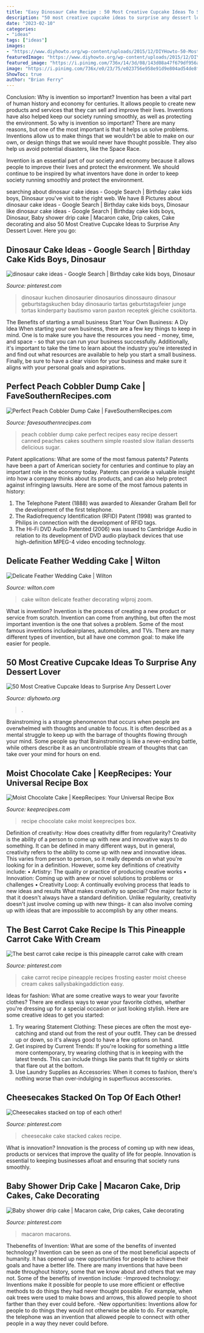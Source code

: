```yaml
---
title: "Easy Dinosaur Cake Recipe : 50 Most Creative Cupcake Ideas To Surprise Any Dessert Lover"
description: "50 most creative cupcake ideas to surprise any dessert lover"
date: "2023-02-10"
categories:
- "ideas"
tags: ["ideas"]
images:
- "https://www.diyhowto.org/wp-content/uploads/2015/12/DIYHowto-50-Most-Creative-Cupcake-Ideas-to-Surprise-Any-Dessert-Lover48-600x800.jpg"
featuredImage: "https://www.diyhowto.org/wp-content/uploads/2015/12/DIYHowto-50-Most-Creative-Cupcake-Ideas-to-Surprise-Any-Dessert-Lover48-600x800.jpg"
featured_image: "https://i.pinimg.com/736x/14/3d/08/143d08a47f679df956ad27cb50a9f800--cheesecake-cake-wedding-reception.jpg"
image: "https://i.pinimg.com/736x/e0/23/75/e023756e958e91d9e804ad54de8f37f4.jpg"
ShowToc: true
author: "Brian Ferry"
---
```



Conclusion: Why is invention so important?
Invention has been a vital part of human history and economy for centuries. It allows people to create new products and services that they can sell and improve their lives. Inventions have also helped keep our society running smoothly, as well as protecting the environment.
So why is invention so important? There are many reasons, but one of the most important is that it helps us solve problems. Inventions allow us to make things that we wouldn’t be able to make on our own, or design things that we would never have thought possible. They also help us avoid potential disasters, like the Space Race.

 Invention is an essential part of our society and economy because it allows people to improve their lives and protect the environment. We should continue to be inspired by what inventors have done in order to keep society running smoothly and protect the environment.

	

		
searching about dinosaur cake ideas - Google Search | Birthday cake kids boys, Dinosaur you've visit to the right web. We have 8 Pictures about dinosaur cake ideas - Google Search | Birthday cake kids boys, Dinosaur like dinosaur cake ideas - Google Search | Birthday cake kids boys, Dinosaur, Baby shower drip cake | Macaron cake, Drip cakes, Cake decorating and also 50 Most Creative Cupcake Ideas to Surprise Any Dessert Lover. Here you go:
		
    
## Dinosaur Cake Ideas - Google Search | Birthday Cake Kids Boys, Dinosaur

<img loading=lazy src="https://i.pinimg.com/736x/45/df/14/45df149e7af34e704c8071b5bfd0218d.jpg" onerror="this.onerror=null;this.src='https://tse1.mm.bing.net/th?id=OIP.P3SG0Nlg7NtYofFgYLSsEgHaJ3&amp;pid=15.1';" alt="dinosaur cake ideas - Google Search | Birthday cake kids boys, Dinosaur">

_Source: pinterest.com_

>dinosaur kuchen dinosaurier dinosaurios dinossauro dinasour geburtstagskuchen bday dinosaurio tartas geburtstagsfeier junge tortas kinderparty bautismo varon paxton receptek gleiche csokitorta. 

	

The Benefits of starting a small business
Start Your Own Business: A Diy Idea 
When starting your own business, there are a few key things to keep in mind. One is to make sure you have the resources you need - money, time, and space - so that you can run your business successfully. Additionally, it's important to take the time to learn about the industry you're interested in and find out what resources are available to help you start a small business. Finally, be sure to have a clear vision for your business and make sure it aligns with your personal goals and aspirations.

    
## Perfect Peach Cobbler Dump Cake | FaveSouthernRecipes.com

<img loading=lazy src="https://d2droglu4qf8st.cloudfront.net/2015/06/221895/Perfect-Peach-Cobbler-Dump-Cake-IR_Large600_ID-1012633.jpg?v=1012633" onerror="this.onerror=null;this.src='https://tse1.mm.bing.net/th?id=OIP.-lOPPLXevNIwZjYrbjGI9wHaLH&amp;pid=15.1';" alt="Perfect Peach Cobbler Dump Cake | FaveSouthernRecipes.com">

_Source: favesouthernrecipes.com_

>peach cobbler dump cake perfect recipes easy recipe dessert canned peaches cakes southern simple roasted slow italian desserts delicious sugar. 

	

Patent applications: What are some of the most famous patents?
Patents have been a part of American society for centuries and continue to play an important role in the economy today. Patents can provide a valuable insight into how a company thinks about its products, and can also help protect against infringing lawsuits. Here are some of the most famous patents in history: 
1. The Telephone Patent (1888) was awarded to Alexander Graham Bell for the development of the first telephone. 
2. The Radiofrequency Identification (RFID) Patent (1998) was granted to Philips in connection with the development of RFID tags. 
3. The Hi-Fi DVD Audio Patented (2006) was issued to Cambridge Audio in relation to its development of DVD audio playback devices that use high-definition MPEG-4 video encoding technology. 

    
## Delicate Feather Wedding Cake | Wilton

<img loading=lazy src="https://www.wilton.com/dw/image/v2/AAWA_PRD/on/demandware.static/-/Sites-wilton-project-master/default/dw630bc602/images/project/WLPROJ-7631/ReCa1302313b.jpg?sw=1440&amp;sh=750&amp;sm=fit" onerror="this.onerror=null;this.src='https://tse1.mm.bing.net/th?id=OIP.C2l_ymOnHGn1--hldaLpHgHaHa&amp;pid=15.1';" alt="Delicate Feather Wedding Cake | Wilton">

_Source: wilton.com_

>cake wilton delicate feather decorating wlproj zoom. 

	

What is invention?
Invention is the process of creating a new product or service from scratch. Invention can come from anything, but often the most important invention is the one that solves a problem. Some of the most famous inventions includeairplanes, automobiles, and TVs. There are many different types of invention, but all have one common goal: to make life easier for people.

    
## 50 Most Creative Cupcake Ideas To Surprise Any Dessert Lover

<img loading=lazy src="https://www.diyhowto.org/wp-content/uploads/2015/12/DIYHowto-50-Most-Creative-Cupcake-Ideas-to-Surprise-Any-Dessert-Lover48-600x800.jpg" onerror="this.onerror=null;this.src='https://tse4.mm.bing.net/th?id=OIP.j2hoNY_ozZss-fJow7_WPwHaJ4&amp;pid=15.1';" alt="50 Most Creative Cupcake Ideas to Surprise Any Dessert Lover">

_Source: diyhowto.org_

>. 

	

Brainstroming is a strange phenomenon that occurs when people are overwhelmed with thoughts and unable to focus. It is often described as a mental struggle to keep up with the barrage of thoughts flowing through your mind. Some people say that Brainstroming is like a never-ending battle, while others describe it as an uncontrollable stream of thoughts that can take over your mind for hours on end.

    
## Moist Chocolate Cake | KeepRecipes: Your Universal Recipe Box

<img loading=lazy src="https://keeprecipes.com/sites/keeprecipes/files/dsc_0033_0.jpg" onerror="this.onerror=null;this.src='https://tse2.mm.bing.net/th?id=OIP.Z5Lz_sSimUMlRXJ_80PlQAHaE8&amp;pid=15.1';" alt="Moist Chocolate Cake | KeepRecipes: Your Universal Recipe Box">

_Source: keeprecipes.com_

>recipe chocolate cake moist keeprecipes box. 

	

Definition of creativity: How does creativity differ from regularity?
Creativity is the ability of a person to come up with new and innovative ways to do something. It can be defined in many different ways, but in general, creativity refers to the ability to come up with new and innovative ideas. This varies from person to person, so it really depends on what you're looking for in a definition. However, some key definitions of creativity include: • Artistry: The quality or practice of producing creative works • Innovation: Coming up with anew or novel solutions to problems or challenges • Creativity Loop: A continually evolving process that leads to new ideas and results 
What makes creativity so special? One major factor is that it doesn't always have a standard definition. Unlike regularity, creativity doesn't just involve coming up with new things- it can also involve coming up with ideas that are impossible to accomplish by any other means.

    
## The Best Carrot Cake Recipe Is This Pineapple Carrot Cake With Cream

<img loading=lazy src="https://i.pinimg.com/736x/38/eb/6a/38eb6af7686ad34920b5db04d213f8f9.jpg" onerror="this.onerror=null;this.src='https://tse4.mm.bing.net/th?id=OIP.N8xzLNvgugPsGqvi2xJcqAHaO0&amp;pid=15.1';" alt="The best carrot cake recipe is this pineapple carrot cake with cream">

_Source: pinterest.com_

>cake carrot recipe pineapple recipes frosting easter moist cheese cream cakes sallysbakingaddiction easy. 

	

Ideas for fashion: What are some creative ways to wear your favorite clothes?
There are endless ways to wear your favorite clothes, whether you're dressing up for a special occasion or just looking stylish. Here are some creative ideas to get you started: 
1. Try wearing Statement Clothing: These pieces are often the most eye-catching and stand out from the rest of your outfit. They can be dressed up or down, so it's always good to have a few options on hand. 
2. Get inspired by Current Trends: If you're looking for something a little more contemporary, try wearing clothing that is in keeping with the latest trends. This can include things like pants that fit tightly or skirts that flare out at the bottom. 
3. Use Laundry Supplies as Accessories: When it comes to fashion, there's nothing worse than over-indulging in superfluous accessories.

    
## Cheesecakes Stacked On Top Of Each Other!

<img loading=lazy src="https://i.pinimg.com/736x/14/3d/08/143d08a47f679df956ad27cb50a9f800--cheesecake-cake-wedding-reception.jpg" onerror="this.onerror=null;this.src='https://tse2.mm.bing.net/th?id=OIP.3B519i64IjJ-6Ry_R1rsbgHaNJ&amp;pid=15.1';" alt="Cheesecakes stacked on top of each other!">

_Source: pinterest.com_

>cheesecake cake stacked cakes recipe. 

	

What is innovation?
Innovation is the process of coming up with new ideas, products or services that improve the quality of life for people. Innovation is essential to keeping businesses afloat and ensuring that society runs smoothly.

    
## Baby Shower Drip Cake | Macaron Cake, Drip Cakes, Cake Decorating

<img loading=lazy src="https://i.pinimg.com/736x/e0/23/75/e023756e958e91d9e804ad54de8f37f4.jpg" onerror="this.onerror=null;this.src='https://tse4.mm.bing.net/th?id=OIP.29lKpSTM50jY_0hsxzo_fgHaLH&amp;pid=15.1';" alt="Baby shower drip cake | Macaron cake, Drip cakes, Cake decorating">

_Source: pinterest.com_

>macaron macarons. 

	

Thebenefits of Invention: What are some of the benefits of invented technology?
Invention can be seen as one of the most beneficial aspects of humanity. It has opened up new opportunities for people to achieve their goals and have a better life. There are many inventions that have been made throughout history, some that we know about and others that we may not. Some of the benefits of invention include: 
-Improved technology: Inventions make it possible for people to use more efficient or effective methods to do things they had never thought possible. For example, when oak trees were used to make bows and arrows, this allowed people to shoot farther than they ever could before. 
-New opportunities: Inventions allow for people to do things they would not otherwise be able to do. For example, the telephone was an invention that allowed people to connect with other people in a way they never could before.

